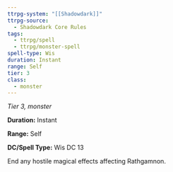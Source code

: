 ```yaml
---
ttrpg-system: "[[Shadowdark]]"
ttrpg-source:
  - Shadowdark Core Rules
tags:
  - ttrpg/spell
  - ttrpg/monster-spell
spell-type: Wis
duration: Instant
range: Self
tier: 3
class:
  - monster
---
```

*Tier 3, monster*

**Duration:** Instant

**Range:** Self

**DC/Spell Type:** Wis DC 13

End any hostile magical effects affecting Rathgamnon.
